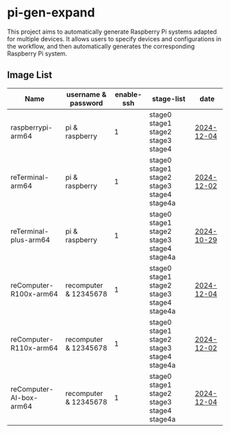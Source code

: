 # pi-gen-expand

This project aims to automatically generate Raspberry Pi systems adapted for multiple devices. It allows users to specify devices and configurations in the workflow, and then automatically generates the corresponding Raspberry Pi system.

## Image List

| Name                  |   username & password   | enable-ssh |                 stage-list                  |      date      |
|-----------------------|-------------------------|------------|---------------------------------------------|----------------|
| raspberrypi-arm64     | pi & raspberry          | 1          | stage0 stage1 stage2 stage3 stage4          | [2024-12-04](https://github.com/Seeed-Studio/pi-gen-expand/releases/download/v1.0.9/Raspbian-raspberrypi-arm64.zip)|
| reTerminal-arm64      | pi & raspberry          | 1          | stage0 stage1 stage2 stage3 stage4 stage4a  | [2024-12-02](https://github.com/Seeed-Studio/pi-gen-expand/releases/download/v1.0.8/Raspbian-reTerminal-arm64.zip)|
| reTerminal-plus-arm64 | pi & raspberry          | 1          | stage0 stage1 stage2 stage3 stage4 stage4a  | [2024-10-29](https://github.com/Seeed-Studio/pi-gen-expand/releases/download/v1.0.6/Raspbian-reTerminal-plus-arm64.zip)|
| reComputer-R100x-arm64 | recomputer & 12345678   | 1          | stage0 stage1 stage2 stage3 stage4 stage4a  | [2024-12-04](https://github.com/Seeed-Studio/pi-gen-expand/releases/download/v1.0.9/Raspbian-reComputer-R100x-arm64.zip)|
| reComputer-R110x-arm64 | recomputer & 12345678   | 1          | stage0 stage1 stage2 stage3 stage4 stage4a  | [2024-12-02](https://github.com/Seeed-Studio/pi-gen-expand/releases/download/v1.0.8/Raspbian-reComputer-R110x-arm64.zip)|
| reComputer-AI-box-arm64 | recomputer & 12345678   | 1          | stage0 stage1 stage2 stage3 stage4 stage4a  | [2024-12-04](https://github.com/Seeed-Studio/pi-gen-expand/releases/download/v1.0.9/Raspbian-reComputer-AI-box-arm64.zip)|

